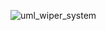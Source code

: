 ![uml_wiper_system](https://github.com/D1nesh12/M3_Wiper-Control-System/assets/102590808/a3e011a7-d4d5-4f23-9741-249ef9342d6a)

